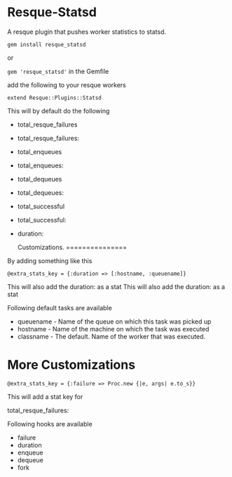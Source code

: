 Resque-Statsd
==============


A resque plugin that pushes worker statistics to statsd.


`gem install resque_statsd`

or

`gem 'resque_statsd'` in the Gemfile


add the following to your resque workers

`extend Resque::Plugins::Statsd`

This will by default do the following

* total_resque_failures
* total_resque_failures:<WorkerName>
* total_enqueues
* total_enqueues:<WorkerName>
* total_dequeues
* total_dequeues:<WorkerName>
* total_successful
* total_successful:<WorkerName>
* duration:<WorkerName>

  Customizations.
===============

By adding something like this

  `@extra_stats_key = {:duration => [:hostname, :queuename]}`

This will also add the duration:<hostname> as a stat
This will also add the duration:<queue> as a stat

Following default tasks are available
* queuename - Name of the queue on which this task was picked up
* hostname  - Name of the machine on which the task was executed
* classname - The default. Name of the worker that was executed.

More Customizations
=======

  `@extra_stats_key = {:failure => Proc.new {|e, args| e.to_s}}`

  This will add a stat key for

total_resque_failures:<Exception>

  Following hooks are available
  * failure
  * duration
  * enqueue
  * dequeue
  * fork
